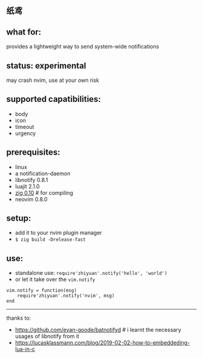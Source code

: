 
纸鸢
---

## what for:

provides a lightweight way to send system-wide notifications

## status: experimental

may crash nvim, use at your own risk

## supported capatibilities:

* body
* icon
* timeout
* urgency

## prerequisites:

* linux
* a notification-daemon
* libnotify 0.8.1
* luajit 2.1.0
* [zig 0.10](https://ziglang.org/download) # for compiling
* neovim 0.8.0

## setup:

* add it to your nvim plugin manager
* `$ zig build -Drelease-fast`

## use:

* standalone use: `require'zhiyuan'.notify('hello', 'world')`
* or let it take over the `vim.notify`

```
vim.notify = function(msg)
    require'zhiyuan'.notify('nvim', msg)
end
```

---

thanks to:
* https://github.com/evan-goode/batnotifyd # i learnt the necessary usages of libnotify from it
* https://lucasklassmann.com/blog/2019-02-02-how-to-embeddeding-lua-in-c
